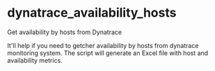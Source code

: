 # dynatrace_availability_hosts
Get availability by hosts from Dynatrace 

It'll help if you need to getcher availability by hosts from dynatrace monitoring system. 
The script will generate an Excel file with host and availability metrics. 
  
